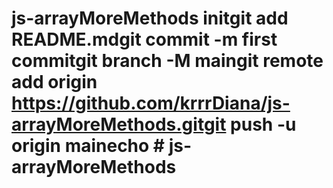 # js-arrayMoreMethods initgit add README.mdgit commit -m first commitgit branch -M maingit remote add origin https://github.com/krrrDiana/js-arrayMoreMethods.gitgit push -u origin mainecho # js-arrayMoreMethods
